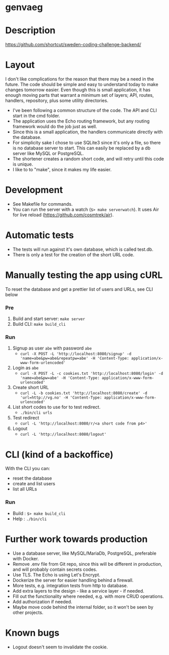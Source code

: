 # genvaeg


# Description

https://github.com/shortcut/sweden-coding-challenge-backend/

# Layout

I don't like complications for the reason that there may be a need in the future. The code should be simple and easy to understand today to make changes tomorrow easier. Even though this is small application, it has enough moving parts that warrant a minimum set of layers; API, routes, handlers, repository, plus some utility directories.

- I've been following a common structure of the code. The API and CLI start in the cmd folder.
- The application uses the Echo routing framework, but any routing framework would do the job just as well.
- Since this is a small application, the handlers communicate directly with the database.
- For simplicity sake I chose to use SQLite3 since it's only a file, so there is no database server to start. This can easily be replaced by a db server like MySQL or PostgreSQL.
- The shortener creates a random short code, and will retry until this code is unique.
- I like to to "make", since it makes my life easier.

# Development

- See Makefile for commands.
- You can run the server with a watch (`$> make serverwatch`). It uses Air for live reload (https://github.com/cosmtrek/air).

# Automatic tests

- The tests will run against it's own database, which is called test.db.
- There is only a test for the creation of the short URL code.

# Manually testing the app using cURL

To reset the database and get a prettier list of users and URLs, see CLI below

### Pre

1. Build and start server: `make server`
2. Build CLI: `make build_cli`

### Run

1. Signup as user `abe` with password `abe`
   - `curl -X POST -L 'http://localhost:8080/signup' -d 'name=abe&pw=abe&repeatpw=abe' -H 'Content-Type: application/x-www-form-urlencoded'`
2. Login as `abe`
   - `curl -X POST -L -c cookies.txt 'http://localhost:8080/login' -d 'name=abe&pw=abe' -H 'Content-Type: application/x-www-form-urlencoded'`
3. Create short URL
   - `curl -L -b cookies.txt 'http://localhost:8080/create' -d 'url=http://vg.no' -H 'Content-Type: application/x-www-form-urlencoded'`
4. List short codes to use for to test redirect.
   - `./bin/cli urls`
5. Test redirect
   - `curl -L 'http://localhost:8080/r/<a short code from p4>'`
6. Logout
   - `curl -L 'http://localhost:8080/logout'`

# CLI (kind of a backoffice)

With the CLI you can:
- reset the database
- create and list users
- list all URLs

### Run

- Build : `$> make build_cli`
- Help  :  `./bin/cli`

# Further work towards production

- Use a database server, like MySQL/MariaDb, PostgreSQL, preferable with Docker.
- Remove .env file from Git repo, since this will be different in production, and will probably contain secrets codes.
- Use TLS. The Echo is using Let's Encrypt.
- Dockerize the server for easier handling behind a firewall.
- More tests, e.g. integration tests from http to database.
- Add extra layers to the design - like a service layer - if needed.
- Fill out the functionality where needed, e.g. with more CRUD operations.
- Add authorization if needed.
- Maybe move code behind the internal folder, so it won't be seen by other projects.

# Known bugs

- Logout doesn't seem to invalidate the cookie.




